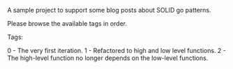 A sample project to support some blog posts about SOLID go patterns.

Please browse the available tags in order.

Tags:

0 - The very first iteration.
1 - Refactored to high and low level functions.
2 - The high-level function no longer depends on the low-level functions.
